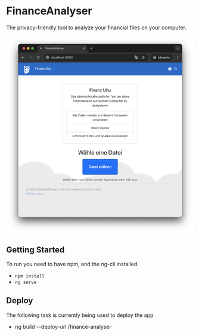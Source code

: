 # FinanceAnalyser

The privacy-friendly tool to analyze your financial files on your computer.

![Screenshot](./Screenshot.png)

## Getting Started

To run you need to have npm, and the ng-cli installed.

- `npm install`
- `ng serve`

## Deploy

The following task is currently being used to deploy the app

- ng build --deploy-url /finance-analyser
